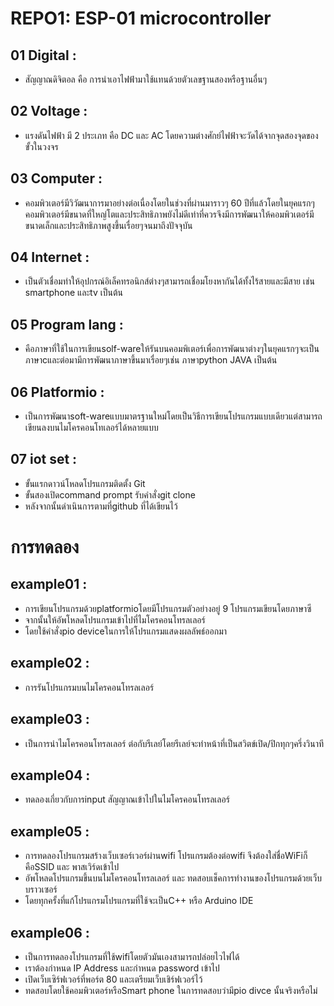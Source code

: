 # REPO1: ESP-01 microcontroller
 ## 01 Digital : 
  - สัญญาณดิจิตอล คือ การนำเอาไฟฟ้ามาใช้แทนด้วยตัวเลขฐานสองหรือฐานอื่นๆ
 ## 02 Voltage :
  - แรงดันไฟฟ้า มี 2 ประเภท คือ DC และ AC โดยความต่างศักย์ไฟฟ้าจะวัดได้จากจุดสองจุดของขั้วในวงจร
 ## 03 Computer :
  - คอมพิวเตอร์มีวิวัฒนาการมาอย่างต่อเนื่องโดยในช่วงที่ผ่านมาราวๆ 60 ปีที่แล้วโดยในยุคแรกๆคอมพิวเตอร์มีขนาดที่ใหญ่โตและประสิทธิภาพยังไม่ดีเท่าที่ควรจึงมีการพัฒนาให้คอมพิวเตอร์มีขนาดเล็กและประสิทธิภาพสูงขึ้นเรื่อยๆจนมาถึงปัจจุบัน
 ## 04 Internet :
  - เป็นตัวเชื่อมทำให้อุปกรณ์อิเล็คทรอนิกส์ต่างๆสามารถเชื่อมโยงหากันได้ทั้งไร้สายและมีสาย เช่น smartphone และtv เป็นต้น
 ## 05 Program lang :
  - คือภาษาที่ใช้ในการเขียนsolf-wareให้รันบนคอมพิเตอร์เพื่อการพัฒนาต่างๆในยุคแรกๆจะเป็นภาษาcและต่อมามีการพัฒนาภาษาขึ้นมาเรื่อยๆเช่น ภาษาpython JAVA เป็นต้น
 ## 06 Platformio :
  - เป็นการพัฒนาsoft-wareแบบมาตรฐานใหม่โดยเป็นวิธีการเขียนโปรแกรมแบบเดียวแต่สามารถเขียนลงบนไมโครคอนโทเลอร์ได้หลายแบบ 
 ## 07 iot set :
  - ขั้นแรกดาวน์โหลดโปรแกรมติดตั้ง Git
  - ขั้นสองเปิดcommand prompt รับคำสั่งgit clone
  - หลังจากนั้นดำเนินการตามที่github ที่ได้เขียนไว้
# การทดลอง
 ## example01 :
  - การเขียนโปรแกรมด้วยplatformioโดยมีโปรแกรมตัวอย่างอยู่ 9 โปรแกรมเขียนโดยภาษาซี
  - จากนั้นให้อัพโหลดโปรแกรมเข้าไปที่ไมโครคอนโทรลเลอร์
  - โดยใช้คำสั่งpio deviceในการให้โปรแกรมแสดงผลลัพธ์ออกมา 
 ## example02 :
  - การรันโปรแกรมบนไมโครคอนโทรลเลอร์
 ## example03 : 
  - เป็นการนำไมโครคอนโทรลเลอร์ ต่อกับรีเลย์โดยรีเลย์จะทำหน้าที่เป็นสวิตข์เปิด/ปิกทุกๆครึ่งวินาที
 ## example04 :
  - ทดลองเกี่ยวกับการinput สัญญาณเข้าไปในไมโครคอนโทรลเลอร์
 ## example05 :
  - การทดลองโปรแกรมสร้างเว็บเซอร์เวอร์ผ่านwifi โปรแกรมต้องต่อwifi จึงต้องใส่ชื่อWiFiก็คือSSID และ พาสเวิร์ดเข้าไป
  - อัพโหลดโปรแกรมขึ้นบนไมโครคอนโทรลเลอร์ และ ทดสอบเช็คการทำงานของโปรแกรมด้วยเว็บบราวเซอร์
  - โดยทุกครั้งที่แก้โปรแกรมโปรแกรมที่ใช้จะเป็นC++ หรือ Arduino IDE
 ## example06 :
  - เป็นการทดลองโปรแกรมที่ใช้wifiโดยตัวมันเองสามารถปล่อยไวไฟได้
  - เราต้องกำหนด IP Address และกำหนด password เข้าไป
  - เปิดเว็บเซิร์ฟเวอร์ที่พอร์ต 80 และเตรียมเว็บเชิร์ฟเวอร์ไว้
  - ทดสอบโดยใช้คอมพิวเตอร์หรือSmart phone ในการทดสอบว่ามีpio divce นั้นจริงหรือไม่
  
 
